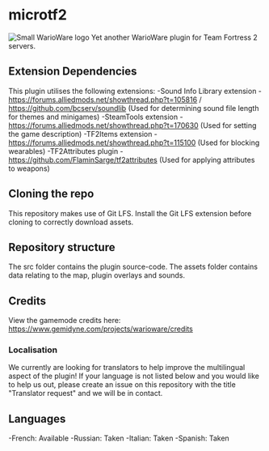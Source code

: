 # microtf2

![Small WarioWare logo](https://cdn.jsdelivr.net/gh/gemidyne/microtf2@master/assets/square-logo-200x200.png)
Yet another WarioWare plugin for Team Fortress 2 servers.

## Extension Dependencies

This plugin utilises the following extensions:
-Sound Info Library extension - https://forums.alliedmods.net/showthread.php?t=105816 / https://github.com/bcserv/soundlib (Used for determining sound file length for themes and minigames)
-SteamTools extension - https://forums.alliedmods.net/showthread.php?t=170630 (Used for setting the game description)
-TF2Items extension - https://forums.alliedmods.net/showthread.php?t=115100 (Used for blocking wearables)
-TF2Attributes plugin - https://github.com/FlaminSarge/tf2attributes (Used for applying attributes to weapons)

## Cloning the repo

This repository makes use of Git LFS. Install the Git LFS extension before cloning to correctly download assets.

## Repository structure

The src folder contains the plugin source-code.
The assets folder contains data relating to the map, plugin overlays and sounds.

## Credits

View the gamemode credits here: https://www.gemidyne.com/projects/warioware/credits

### Localisation

We currently are looking for translators to help improve the multilingual aspect of the plugin! If your language is not listed below and you would like to help us out, please create an issue on this repository with the title "Translator request" and we will be in contact.

## Languages

-French: Available
-Russian: Taken
-Italian: Taken
-Spanish: Taken